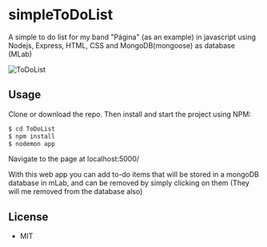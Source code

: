 # simpleToDoList

A simple to do list for my band "Página" (as an example) in javascript using Nodejs, Express, HTML, CSS and MongoDB(mongoose) as database (MLab) 

 ![ToDoList](https://i.imgur.com/xDPTFUz.jpg)


## Usage

Clone or download the repo.
Then install and start the project using NPM:

```sh
$ cd ToDoList
$ npm install
$ nodemon app
```

Navigate to the page at localhost:5000/

With this web app you can add to-do items that will be stored in a mongoDB database in mLab, and can be removed by simply clicking on them (They will me removed from the database also)

## License
- MIT

